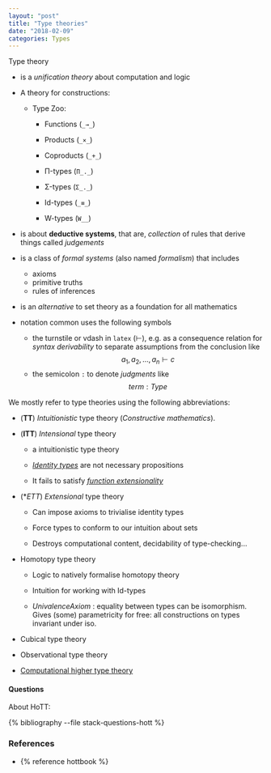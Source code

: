 ```yaml
---
layout: "post"
title: "Type theories"
date: "2018-02-09"
categories: Types
---
```


Type theory

- is a *unification theory* about computation and logic

- A theory for constructions:

  - Type Zoo:

    * Functions  (`_→_`)
    * Products   (`_×_`)
    * Coproducts (`_+_`)
    * Π-types    (`Π_._`)
    * Σ-types    (`Σ_._`)
    * Id-types   (`_≡_`)


    * W-types    (`W__`)

- is about **deductive systems**, that are, *collection* of rules that derive things
  called *judgements*

- is a class of *formal systems* (also named *formalism*) that includes
    +  axioms
    +  primitive truths
    +  rules of inferences

- is an *alternative* to set theory as a foundation for all mathematics
- notation common uses the following symbols
  + the turnstile or vdash in `latex` (⊢), e.g. as a consequence relation
  for *syntax derivability* to separate assumptions from the conclusion like
      $$ a_{1}, a_{2}, \dots, a_{n} ⊢ c $$
  + the semicolon `:` to denote *judgments* like $$ term : Type $$

We mostly refer to type theories using the following abbreviations:

- (**TT**)  *Intuitionistic* type theory (*Constructive mathematics*).

- (**ITT**) *Intensional* type theory

    -  a intuitionistic type theory

    - [*Identity types*](https://ncatlab.org/nlab/show/identity+type) are not necessary propositions

    - It fails to satisfy [*function extensionality*](https://ncatlab.org/nlab/show/function+extensionality)

- (**ETT*) *Extensional* type theory

  - Can impose axioms to trivialise identity types

  - Force types to conform to our intuition about sets

  - Destroys computational content, decidability of type-checking...

- Homotopy type theory

  - Logic to natively formalise homotopy theory

  - Intuition for working with Id-types

  - *UnivalenceAxiom* : equality between types can be isomorphism.
    Gives (some) parametricity for free: all constructions on types invariant under iso.

- Cubical type theory
- Observational type theory
- [Computational higher type theory](https://github.com/CHTT-s18/lecture-notes)


#### Questions

About HoTT:

{% bibliography --file stack-questions-hott %}

### References

- {% reference hottbook %}
